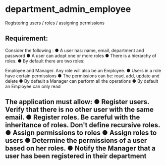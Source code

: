 # department_admin_employee
Registering users / roles / assigning permissions

Requirement:
------------------------------------------------------------------------------------------
Consider the following :
● A user has: name, email, department and password
● A user can adopt one or more roles
● There is a hierarchy of roles.
● By default there are two roles:



Employee and Manager. Any role will also be an Employee.
● Users in a role have certain permissions
● The permissions can be: read, add, update and delete
● By default a Manager can perform all the operations
● By default an Employee can only read



The application must allow:
● Register users. Verify that there is no other user with the same email.
● Register roles. Be careful with the inheritance of roles. Don't define recursive roles.
● Assign permissions to roles
● Assign roles to users
● Determine the permissions of a user based on her roles.
● Notify the Manager that a user has been registered in their department
------------------------------------------------------------------------------------------
